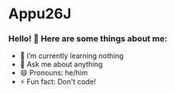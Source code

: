 # Appu26J
### Hello! 👋 Here are some things about me:
- 🌱 I’m currently learning nothing
- 💬 Ask me about anything
- 😄 Pronouns: he/him
- ⚡ Fun fact: Don't code!
